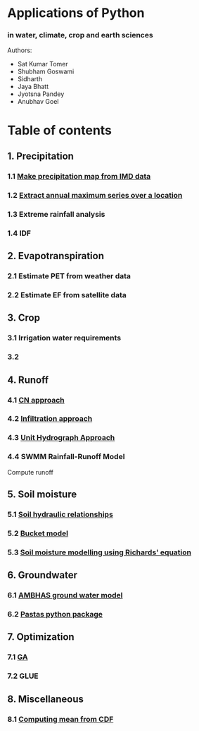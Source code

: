 # Applications of Python 
### in water, climate, crop and earth sciences


Authors:
* Sat Kumar Tomer
* Shubham Goswami
* Sidharth
* Jaya Bhatt
* Jyotsna Pandey
* Anubhav Goel

# Table of contents
## 1. Precipitation
### 1.1 [Make precipitation map from IMD data](https://github.com/tomersk/python-applications/blob/main/01_01.ipynb)
### 1.2 [Extract annual maximum series over a location](https://github.com/tomersk/python-applications/blob/main/01_02.ipynb)
### 1.3 Extreme rainfall analysis
### 1.4 IDF

## 2. Evapotranspiration
### 2.1 Estimate PET from weather data
### 2.2 Estimate EF from satellite data

## 3. Crop
### 3.1 Irrigation water requirements
### 3.2 

## 4. Runoff
### 4.1 [CN approach](https://github.com/tomersk/python-applications/blob/main/04_01.ipynb)
### 4.2 [Infiltration approach](https://github.com/tomersk/python-applications/blob/main/04_02.ipynb)
### 4.3 [Unit Hydrograph Approach](https://github.com/tomersk/python-applications/blob/main/04_03.ipynb)
### 4.4 SWMM Rainfall-Runoff Model

Compute runoff

## 5. Soil moisture
### 5.1 [Soil hydraulic relationships](https://github.com/tomersk/python-applications/blob/main/05_01.ipynb)
### 5.2 [Bucket model](https://github.com/tomersk/python-applications/blob/main/05_02.ipynb)
### 5.3 [Soil moisture modelling using Richards' equation](https://github.com/tomersk/python-applications/blob/main/05_03.ipynb)

## 6. Groundwater
### 6.1 [AMBHAS ground water model](https://github.com/tomersk/python-applications/blob/main/06_01.ipynb)
### 6.2 [Pastas python package](https://github.com/tomersk/python-applications/blob/main/06_02.ipynb)

## 7. Optimization
### 7.1 [GA](https://github.com/tomersk/python-applications/blob/main/Copy_of_GA.ipynb)
### 7.2 GLUE

## 8. Miscellaneous
### 8.1 [Computing mean from CDF](https://github.com/tomersk/python-applications/blob/main/compute_mean.ipynb)
